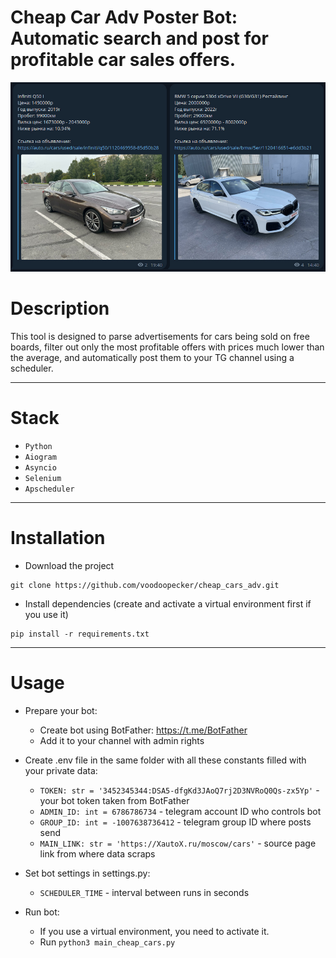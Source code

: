 # Cheap Car Adv Poster Bot: Automatic search and post for profitable car sales offers.
![](desc.jpg)

# Description
This tool is designed to parse advertisements for cars being sold on free boards, filter out only the most profitable offers with prices much lower than the average, and automatically post them to your TG channel using a scheduler.

---
# Stack
* ```Python```
* ```Aiogram```
* ```Asyncio```
* ```Selenium```
* ```Apscheduler```
---
# Installation
* Download the project
````
git clone https://github.com/voodoopecker/cheap_cars_adv.git
````
* Install dependencies (create and activate a virtual environment first if you use it)
````
pip install -r requirements.txt
````
---
# Usage
* Prepare your bot:
  * Create bot using BotFather: https://t.me/BotFather
  * Add it to your channel with admin rights

* Create .env file in the same folder with all these constants filled with your private data:
  * ```TOKEN: str = '3452345344:DSA5-dfgKd3JAoQ7rj2D3NVRoQ0Qs-zx5Yp'``` - your bot token taken from BotFather
  * ```ADMIN_ID: int = 6786786734``` - telegram account ID who controls bot
  * ```GROUP_ID: int = -1007638736412``` - telegram group ID where posts send
  * ```MAIN_LINK: str = 'https://XautoX.ru/moscow/cars'``` - source page link from where data scraps

* Set bot settings in settings.py:
  * ```SCHEDULER_TIME``` - interval between runs in seconds

* Run bot:
  * If you use a virtual environment, you need to activate it.
  * Run ```python3 main_cheap_cars.py```
